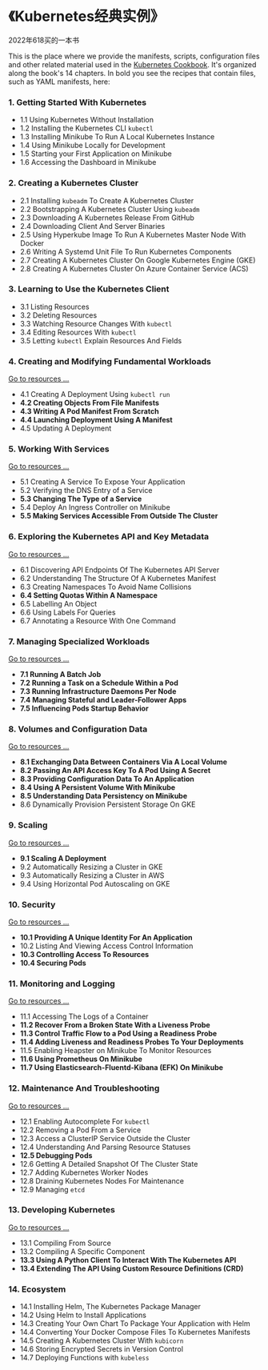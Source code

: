 # 《Kubernetes经典实例》
2022年618买的一本书

This is the place where we provide the manifests, scripts, configuration files and other related material used in the [Kubernetes Cookbook](http://shop.oreilly.com/product/0636920064947.do). It's organized along the book's 14 chapters. In bold you see the recipes that contain files, such as YAML manifests, here:

### 1. Getting Started With Kubernetes

- 1.1 Using Kubernetes Without Installation
- 1.2 Installing the Kubernetes CLI `kubectl`
- 1.3 Installing Minikube To Run A Local Kubernetes Instance
- 1.4 Using Minikube Locally for Development
- 1.5 Starting your First Application on Minikube
- 1.6 Accessing the Dashboard in Minikube

### 2. Creating a Kubernetes Cluster

- 2.1 Installing `kubeadm` To Create A Kubernetes Cluster
- 2.2 Bootstrapping A Kubernetes Cluster Using `kubeadm`
- 2.3 Downloading A Kubernetes Release From GitHub
- 2.4 Downloading Client And Server Binaries
- 2.5 Using Hyperkube Image To Run A Kubernetes Master Node With Docker
- 2.6 Writing A Systemd Unit File To Run Kubernetes Components
- 2.7 Creating A Kubernetes Cluster On Google Kubernetes Engine (GKE)
- 2.8 Creating A Kubernetes Cluster On Azure Container Service (ACS)

### 3. Learning to Use the Kubernetes Client

- 3.1 Listing Resources
- 3.2 Deleting Resources
- 3.3 Watching Resource Changes With `kubectl`
- 3.4 Editing Resources With `kubectl`
- 3.5 Letting `kubectl` Explain Resources And Fields

### 4. Creating and Modifying Fundamental Workloads

[Go to resources …](ch04/)

- 4.1 Creating A Deployment Using `kubectl run`
- **4.2 Creating Objects From File Manifests**
- **4.3 Writing A Pod Manifest From Scratch**
- **4.4 Launching Deployment Using A Manifest**
- 4.5 Updating A Deployment

### 5. Working With Services

[Go to resources …](ch05/)

- 5.1 Creating A Service To Expose Your Application
- 5.2 Verifying the DNS Entry of a Service
- **5.3 Changing The Type of a Service**
- 5.4 Deploy An Ingress Controller on Minikube
- **5.5 Making Services Accessible From Outside The Cluster**

### 6. Exploring the Kubernetes API and Key Metadata

[Go to resources …](ch06/)

- 6.1 Discovering API Endpoints Of The Kubernetes API Server
- 6.2 Understanding The Structure Of A Kubernetes Manifest
- 6.3 Creating Namespaces To Avoid Name Collisions
- **6.4 Setting Quotas Within A Namespace**
- 6.5 Labelling An Object
- 6.6 Using Labels For Queries
- 6.7 Annotating a Resource With One Command

### 7. Managing Specialized Workloads

[Go to resources …](ch07/)

- **7.1 Running A Batch Job**
- **7.2 Running a Task on a Schedule Within a Pod**
- **7.3 Running Infrastructure Daemons Per Node**
- **7.4 Managing Stateful and Leader-Follower Apps**
- **7.5 Influencing Pods Startup Behavior**

### 8. Volumes and Configuration Data

[Go to resources …](ch08/)

- **8.1 Exchanging Data Between Containers Via A Local Volume**
- **8.2 Passing An API Access Key To A Pod Using A Secret**
- **8.3 Providing Configuration Data To An Application**
- **8.4 Using A Persistent Volume With Minikube**
- **8.5 Understanding Data Persistency on Minikube**
- 8.6 Dynamically Provision Persistent Storage On GKE

### 9. Scaling

[Go to resources …](ch09/)

- **9.1 Scaling A Deployment**
- 9.2 Automatically Resizing a Cluster in GKE
- 9.3 Automatically Resizing a Cluster in AWS
- 9.4 Using Horizontal Pod Autoscaling on GKE

### 10. Security

[Go to resources …](ch10/)

- **10.1 Providing A Unique Identity For An Application**
- 10.2 Listing And Viewing Access Control Information
- **10.3 Controlling Access To Resources**
- **10.4 Securing Pods**

### 11. Monitoring and Logging

[Go to resources …](ch11/)

- 11.1 Accessing The Logs of a Container
- **11.2 Recover From a Broken State With a Liveness Probe**
- **11.3 Control Traffic Flow to a Pod Using a Readiness Probe**
- **11.4 Adding Liveness and Readiness Probes To Your Deployments**
- 11.5 Enabling Heapster on Minikube To Monitor Resources
- **11.6 Using Prometheus On Minikube**
- **11.7 Using Elasticsearch-Fluentd-Kibana (EFK) On Minikube**

### 12. Maintenance And Troubleshooting

[Go to resources …](ch12/)

- 12.1 Enabling Autocomplete For `kubectl`
- 12.2 Removing a Pod From a Service
- 12.3 Access a ClusterIP Service Outside the Cluster
- 12.4 Understanding And Parsing Resource Statuses
- **12.5 Debugging Pods**
- 12.6 Getting A Detailed Snapshot Of The Cluster State
- 12.7 Adding Kubernetes Worker Nodes
- 12.8 Draining Kubernetes Nodes For Maintenance
- 12.9 Managing `etcd`

### 13. Developing Kubernetes

[Go to resources …](ch13/)

- 13.1 Compiling From Source
- 13.2 Compiling A Specific Component
- **13.3 Using A Python Client To Interact With The Kubernetes API**
- **13.4 Extending The API Using Custom Resource Definitions (CRD)**

### 14. Ecosystem

- 14.1 Installing Helm, The Kubernetes Package Manager
- 14.2 Using Helm to Install Applications
- 14.3 Creating Your Own Chart To Package Your Application with Helm
- 14.4 Converting Your Docker Compose Files To Kubernetes Manifests
- 14.5 Creating A Kubernetes Cluster With `kubicorn`
- 14.6 Storing Encrypted Secrets in Version Control
- 14.7 Deploying Functions with `kubeless`
